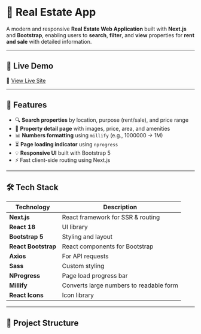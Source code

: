 # 🏡 Real Estate App

A modern and responsive **Real Estate Web Application** built with **Next.js** and **Bootstrap**, enabling users to **search**, **filter**, and **view** properties for **rent and sale** with detailed information.

---

## 📸 Live Demo

🔗 [View Live Site](https://real-estate-website-tau.vercel.app/) 

---

## 🚀 Features

- 🔍 **Search properties** by location, purpose (rent/sale), and price range
- 🏢 **Property detail page** with images, price, area, and amenities
- 📊 **Numbers formatting** using `millify` (e.g., 1000000 → 1M)
- ⏳ **Page loading indicator** using `nprogress`
- 💡 **Responsive UI** built with Bootstrap 5
- ⚡ Fast client-side routing using Next.js

---

## 🛠️ Tech Stack

| Technology         | Description                             |
|--------------------|-----------------------------------------|
| **Next.js**        | React framework for SSR & routing       |
| **React 18**       | UI library                              |
| **Bootstrap 5**    | Styling and layout                      |
| **React Bootstrap**| React components for Bootstrap          |
| **Axios**          | For API requests                        |
| **Sass**           | Custom styling                          |
| **NProgress**      | Page load progress bar                  |
| **Millify**        | Converts large numbers to readable form |
| **React Icons**    | Icon library                            |

---

## 📁 Project Structure

